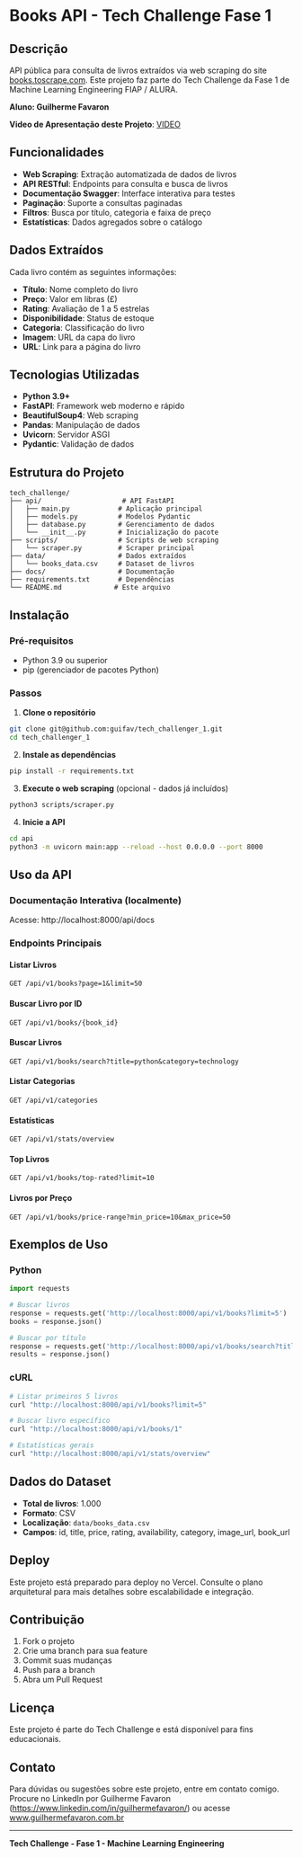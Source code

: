 # Books API - Tech Challenge Fase 1

## Descrição

API pública para consulta de livros extraídos via web scraping do site [books.toscrape.com](https://books.toscrape.com/). Este projeto faz parte do Tech Challenge da Fase 1 de Machine Learning Engineering FIAP / ALURA.

**Aluno: Guilherme Favaron**

**Video de Apresentação deste Projeto**: [VIDEO](https://youtu.be/0UPtn1BMsTQ?si=VqZLD6QM9NNO7Jga)

## Funcionalidades

- **Web Scraping**: Extração automatizada de dados de livros
- **API RESTful**: Endpoints para consulta e busca de livros
- **Documentação Swagger**: Interface interativa para testes
- **Paginação**: Suporte a consultas paginadas
- **Filtros**: Busca por título, categoria e faixa de preço
- **Estatísticas**: Dados agregados sobre o catálogo

## Dados Extraídos

Cada livro contém as seguintes informações:
- **Título**: Nome completo do livro
- **Preço**: Valor em libras (£)
- **Rating**: Avaliação de 1 a 5 estrelas
- **Disponibilidade**: Status de estoque
- **Categoria**: Classificação do livro
- **Imagem**: URL da capa do livro
- **URL**: Link para a página do livro

## Tecnologias Utilizadas

- **Python 3.9+**
- **FastAPI**: Framework web moderno e rápido
- **BeautifulSoup4**: Web scraping
- **Pandas**: Manipulação de dados
- **Uvicorn**: Servidor ASGI
- **Pydantic**: Validação de dados

## Estrutura do Projeto

```
tech_challenge/
├── api/                    # API FastAPI
│   ├── main.py            # Aplicação principal
│   ├── models.py          # Modelos Pydantic
│   ├── database.py        # Gerenciamento de dados
│   └── __init__.py        # Inicialização do pacote
├── scripts/               # Scripts de web scraping
│   └── scraper.py         # Scraper principal
├── data/                  # Dados extraídos
│   └── books_data.csv     # Dataset de livros
├── docs/                  # Documentação
├── requirements.txt       # Dependências
└── README.md             # Este arquivo
```

## Instalação

### Pré-requisitos
- Python 3.9 ou superior
- pip (gerenciador de pacotes Python)

### Passos

1. **Clone o repositório**
```bash
git clone git@github.com:guifav/tech_challenger_1.git
cd tech_challenger_1
```

2. **Instale as dependências**
```bash
pip install -r requirements.txt
```

3. **Execute o web scraping** (opcional - dados já incluídos)
```bash
python3 scripts/scraper.py
```

4. **Inicie a API**
```bash
cd api
python3 -m uvicorn main:app --reload --host 0.0.0.0 --port 8000
```

## Uso da API

### Documentação Interativa (localmente)
Acesse: http://localhost:8000/api/docs

### Endpoints Principais

#### Listar Livros
```http
GET /api/v1/books?page=1&limit=50
```

#### Buscar Livro por ID
```http
GET /api/v1/books/{book_id}
```

#### Buscar Livros
```http
GET /api/v1/books/search?title=python&category=technology
```

#### Listar Categorias
```http
GET /api/v1/categories
```

#### Estatísticas
```http
GET /api/v1/stats/overview
```

#### Top Livros
```http
GET /api/v1/books/top-rated?limit=10
```

#### Livros por Preço
```http
GET /api/v1/books/price-range?min_price=10&max_price=50
```

## Exemplos de Uso

### Python
```python
import requests

# Buscar livros
response = requests.get('http://localhost:8000/api/v1/books?limit=5')
books = response.json()

# Buscar por título
response = requests.get('http://localhost:8000/api/v1/books/search?title=python')
results = response.json()
```

### cURL
```bash
# Listar primeiros 5 livros
curl "http://localhost:8000/api/v1/books?limit=5"

# Buscar livro específico
curl "http://localhost:8000/api/v1/books/1"

# Estatísticas gerais
curl "http://localhost:8000/api/v1/stats/overview"
```

## Dados do Dataset

- **Total de livros**: 1.000
- **Formato**: CSV
- **Localização**: `data/books_data.csv`
- **Campos**: id, title, price, rating, availability, category, image_url, book_url

## Deploy

Este projeto está preparado para deploy no Vercel. Consulte o plano arquitetural para mais detalhes sobre escalabilidade e integração.

## Contribuição

1. Fork o projeto
2. Crie uma branch para sua feature
3. Commit suas mudanças
4. Push para a branch
5. Abra um Pull Request

## Licença

Este projeto é parte do Tech Challenge e está disponível para fins educacionais.

## Contato

Para dúvidas ou sugestões sobre este projeto, entre em contato comigo. Procure no LinkedIn por Guilherme Favaron (https://www.linkedin.com/in/guilhermefavaron/) ou acesse www.guilhermefavaron.com.br 

---

**Tech Challenge - Fase 1 - Machine Learning Engineering**